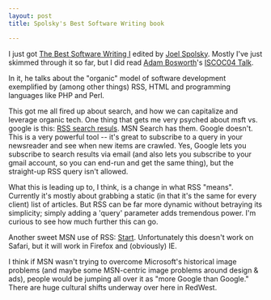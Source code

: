 ```yaml
---
layout: post
title: Spolsky's Best Software Writing book

---
```

I just got [The Best Software Writing I](http://www.adambosworth.net/archives/000031.html) edited by [Joel Spolsky](http://www.joelonsoftware.com/index.html). Mostly I've just skimmed through it so far, but I did read [Adam Bosworth](http://www.adambosworth.net/)'s [ISCOC04 Talk](http://www.adambosworth.net/archives/000031.html).  
  
In it, he talks about the "organic" model of software development exemplified by \(among other things\) RSS, HTML and programming languages like PHP and Perl.  
  
This got me all fired up about search, and how we can capitalize and leverage organic tech. One thing that gets me very psyched about msft vs. google is this: [RSS search resuls](http://search.msn.com/results.aspx?q=moishe%20lettvin&format=rss). MSN Search has them. Google doesn't. This is a very powerful tool -- it's great to subscribe to a query in your newsreader and see when new items are crawled. Yes, Google lets you subscribe to search results via email \(and also lets you subscribe to your gmail account, so you can end-run and get the same thing\), but the straight-up RSS query isn't allowed.  
  
What this is leading up to, I think, is a change in what RSS "means". Currently it's mostly about grabbing a static \(in that it's the same for every client\) list of articles. But RSS can be far more dynamic without betraying its simplicity; simply adding a 'query' parameter adds tremendous power. I'm curious to see how much further this can go.  
  
Another sweet MSN use of RSS: [Start](http://www.start.com/myw3b). Unfortunately this doesn't work on Safari, but it will work in Firefox and \(obviously\) IE.  
  
I think if MSN wasn't trying to overcome Microsoft's historical image problems \(and maybe some MSN-centric image problems around design & ads\), people would be jumping all over it as "more Google than Google." There are huge cultural shifts underway over here in RedWest.
